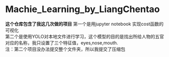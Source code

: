# Machie_Learning_by_LiangChentao
**这个仓库包含了我这几次做的项目**
第一个是用jupyter notebook 实现cost函数的可视化  
第二个是使用YOLO对本地文件进行学习，这个模型的目的是找出所给人物的五官对应的名称，我只设置了三个特征值，eyes,nose,mouth.  
注：第二个项目没办法提交整个文件夹，所以我提交了压缩包  


